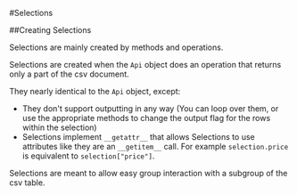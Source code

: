 #Selections

##Creating Selections

Selections are mainly created by methods and operations.

Selections are created when the `Api` object does an operation that returns only a part of the csv document. 

They nearly identical to the `Api` object, except:

* They don't support outputting in any way (You can loop over them, or use the appropriate methods to change the output flag for the rows within the selection)
* Selections implement `__getattr__`  that allows Selections to use attributes like they are an `__getitem__` call. For example `selection.price` is equivalent to `selection["price"]`.

Selections are meant to allow easy group interaction with a subgroup of the csv table.
    